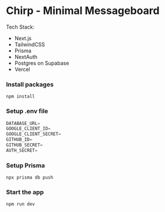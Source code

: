 # Chirp - Minimal Messageboard

Tech Stack:

- Next.js
- TailwindCSS
- Prisma
- NextAuth
- Postgres on Supabase
- Vercel

### Install packages

```shell
npm install
```

### Setup .env file


```js
DATABASE_URL=
GOOGLE_CLIENT_ID=
GOOGLE_CLIENT_SECRET=
GITHUB_ID=
GITHUB_SECRET=
AUTH_SECRET=
```

### Setup Prisma

```shell
npx prisma db push

```

### Start the app

```shell
npm run dev
```
